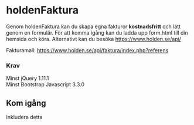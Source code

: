 # holdenFaktura
Genom holdenFaktura kan du skapa egna fakturor <b>kostnadsfritt</b> och lätt genom en formulär.
För att komma igång kan du ladda upp form.html till din hemsida och köra.
Alternativt kan du besöka https://www.holden.se/api/

Fakturamall: https://www.holden.se/api/faktura/index.php?referens

### Krav
Minst jQuery 1.11.1 <br>
Minst Bootstrap Javascript 3.3.0

## Kom igång
Inkludera detta

<!------ Krävs för API START INKLUDERA I HEADER ---------->
<script src="//code.jquery.com/jquery-1.11.1.min.js"></script>
<script src="https://www.holden.se/api/call.js"></script>
<!------ Krävs för API END ---------->
